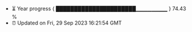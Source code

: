 - ⏳ Year progress { ██████████████████████▁▁▁▁▁▁▁▁ } 74.43 %
- ⏰ Updated on Fri, 29 Sep 2023 16:21:54 GMT

